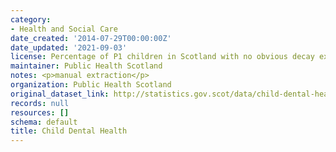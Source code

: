 ```yaml
---
category:
- Health and Social Care
date_created: '2014-07-29T00:00:00Z'
date_updated: '2021-09-03'
license: Percentage of P1 children in Scotland with no obvious decay experience.
maintainer: Public Health Scotland
notes: <p>manual extraction</p>
organization: Public Health Scotland
original_dataset_link: http://statistics.gov.scot/data/child-dental-health
records: null
resources: []
schema: default
title: Child Dental Health
---
```

